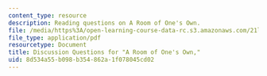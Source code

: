 ```yaml
---
content_type: resource
description: Reading questions on A Room of One's Own.
file: /media/https%3A/open-learning-course-data-rc.s3.amazonaws.com/21l-701-literary-interpretation-virginia-woolfs-shakespeare-spring-2001/8d534a55b098b354862a1f078045cd02_MIT21L_701S01_quest.pdf
file_type: application/pdf
resourcetype: Document
title: Discussion Questions for "A Room of One's Own,"
uid: 8d534a55-b098-b354-862a-1f078045cd02
---
```


